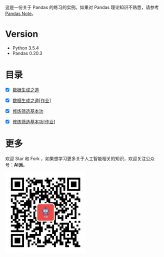 这是一份关于 Pandas 的练习的实例。如果对 Pandas 理论知识不熟悉，请参考 [Pandas Note](https://github.com/wangwei-tongxue/pandas_note)。

# Version

- Python 3.5.4
- Pandas 0.20.3

# 目录

- [x] [数据生成之道](notebook/01-数据生成之道.ipynb)
- [x] [数据生成之道[作业]](notebook/01-数据生成之道（作业）.ipynb)
- [x] [修炼筛选基本功](notebook/02-修炼筛选基本功.ipynb)
- [x] [修炼筛选基本功[作业]](notebook/02-修炼筛选基本功（作业）.ipynb)


# 更多

欢迎 Star 和 Fork ，如果想学习更多关于人工智能相关的知识，欢迎关注公众号：**AI派**。

![](image/公众号—AI派.jpg)

